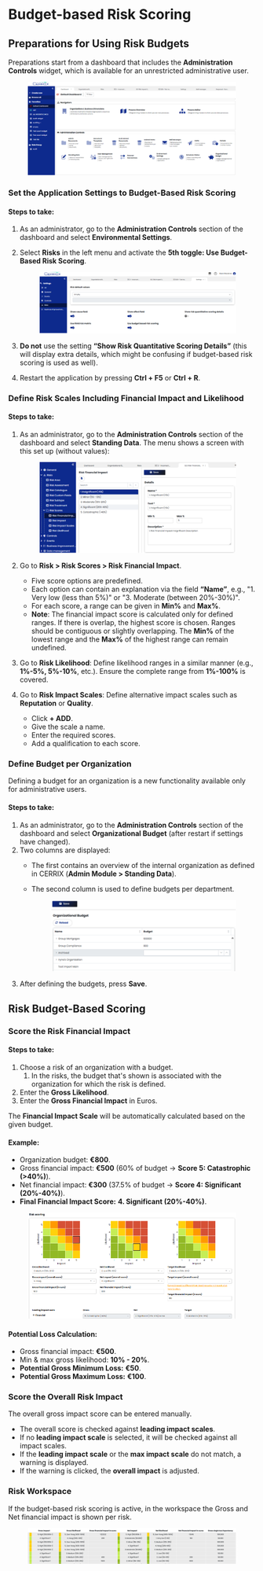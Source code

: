 # Budget-based Risk Scoring

## Preparations for Using Risk Budgets

Preparations start from a dashboard that includes the **Administration Controls** widget, which is available for an unrestricted administrative user.

<figure><img src="../../../.gitbook/assets/image (1) (1) (1) (1) (1).png" alt=""><figcaption></figcaption></figure>

### Set the Application Settings to Budget-Based Risk Scoring

#### Steps to take:

1. As an administrator, go to the **Administration Controls** section of the dashboard and select **Environmental Settings**.
2.  Select **Risks** in the left menu and activate the **5th toggle: Use Budget-Based Risk Scoring**.

    <figure><img src="../../../.gitbook/assets/image (1) (1) (1) (1) (1) (1).png" alt=""><figcaption></figcaption></figure>
3. **Do not** use the setting **“Show Risk Quantitative Scoring Details”** (this will display extra details, which might be confusing if budget-based risk scoring is used as well).
4. Restart the application by pressing **Ctrl + F5** or **Ctrl + R**.

### Define Risk Scales Including Financial Impact and Likelihood

#### Steps to take:

1.  As an administrator, go to the **Administration Controls** section of the dashboard and select **Standing Data**. The menu shows a screen with this set up (without values):

    <figure><img src="../../../.gitbook/assets/image (2) (1) (1).png" alt=""><figcaption></figcaption></figure>
2. Go to **Risk > Risk Scores > Risk Financial Impact**.
   * Five score options are predefined.
   * Each option can contain an explanation via the field **“Name”**, e.g., "1. Very low (less than 5%)" or "3. Moderate (between 20%-30%)".
   * For each score, a range can be given in **Min%** and **Max%**.
   * **Note**: The financial impact score is calculated only for defined ranges. If there is overlap, the highest score is chosen. Ranges should be contiguous or slightly overlapping. The **Min%** of the lowest range and the **Max%** of the highest range can remain undefined.
3. Go to **Risk Likelihood**: Define likelihood ranges in a similar manner (e.g., **1%-5%, 5%-10%**, etc.). Ensure the complete range from **1%-100%** is covered.
4. Go to **Risk Impact Scales**: Define alternative impact scales such as **Reputation** or **Quality**.
   * Click **+ ADD**.
   * Give the scale a name.
   * Enter the required scores.
   * Add a qualification to each score.

### Define Budget per Organization

Defining a budget for an organization is a new functionality available only for administrative users.

#### Steps to take:

1. As an administrator, go to the **Administration Controls** section of the dashboard and select **Organizational Budget** (after restart if settings have changed).
2. Two columns are displayed:
   * The first contains an overview of the internal organization as defined in CERRIX (**Admin Module > Standing Data**).
   *   The second column is used to define budgets per department.

       <figure><img src="../../../.gitbook/assets/image (3) (1) (1).png" alt=""><figcaption></figcaption></figure>
3. After defining the budgets, press **Save**.

## Risk Budget-Based Scoring

### Score the Risk Financial Impact

#### Steps to take:

1. Choose a risk of an organization with a budget.
   1. In the risks, the budget that's shown is associated with the organization for which the risk is defined.
2. Enter the **Gross Likelihood**.
3. Enter the **Gross Financial Impact** in Euros.

The **Financial Impact Scale** will be automatically calculated based on the given budget.

#### Example:

* Organization budget: **€800**.
* Gross financial impact: **€500** (60% of budget → **Score 5: Catastrophic (>40%)**).
* Net financial impact: **€300** (37.5% of budget → **Score 4: Significant (20%-40%)**).
* **Final Financial Impact Score:** **4. Significant (20%-40%)**.

<figure><img src="../../../.gitbook/assets/image (4) (1) (1).png" alt=""><figcaption></figcaption></figure>

#### Potential Loss Calculation:

* Gross financial impact: **€500**.
* Min & max gross likelihood: **10% - 20%**.
* **Potential Gross Minimum Loss:** **€50**.
* **Potential Gross Maximum Loss:** **€100**.

### Score the Overall Risk Impact

The overall gross impact score can be entered manually.

* The overall score is checked against **leading impact scales**.
* If no **leading impact scale** is selected, it will be checked against all impact scales.
* If the **leading impact scale** or the **max impact scale** do not match, a warning is displayed.
* If the warning is clicked, the **overall impact** is adjusted.

### Risk Workspace

If the budget-based risk scoring is active, in the workspace the Gross and Net financial impact is shown per risk.

<figure><img src="../../../.gitbook/assets/image (1) (1).png" alt=""><figcaption></figcaption></figure>

